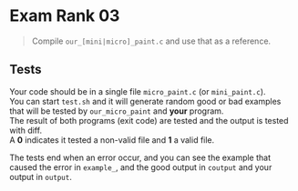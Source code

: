 # Exam Rank 03

>Compile ``our_[mini|micro]_paint.c`` and use that as a reference.

## Tests

Your code should be in a single file ``micro_paint.c`` (or ``mini_paint.c``).  
You can start ``test.sh`` and it will generate random good or bad examples that will be tested by ``our_micro_paint`` and **your** program.  
The result of both programs (exit code) are tested and the output is tested with diff.  
A **0** indicates it tested a non-valid file and **1** a valid file.

The tests end when an error occur, and you can see the example that caused the error in ``example_``, and the good output in ``coutput`` and your output in ``output``.
